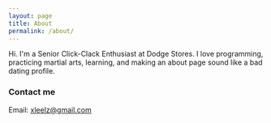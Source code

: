 ```yaml
---
layout: page
title: About
permalink: /about/
---
```


Hi. I'm a Senior Click-Clack Enthusiast at Dodge Stores. I love programming, practicing martial arts, learning, and making an about page sound like a bad dating profile.

### Contact me

Email: [xleelz@gmail.com](mailto:xleelz@gmail.com)